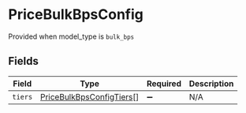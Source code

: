 # PriceBulkBpsConfig

Provided when model_type is `bulk_bps`


## Fields

| Field                                                                       | Type                                                                        | Required                                                                    | Description                                                                 |
| --------------------------------------------------------------------------- | --------------------------------------------------------------------------- | --------------------------------------------------------------------------- | --------------------------------------------------------------------------- |
| `tiers`                                                                     | [PriceBulkBpsConfigTiers](../../models/shared/pricebulkbpsconfigtiers.md)[] | :heavy_minus_sign:                                                          | N/A                                                                         |